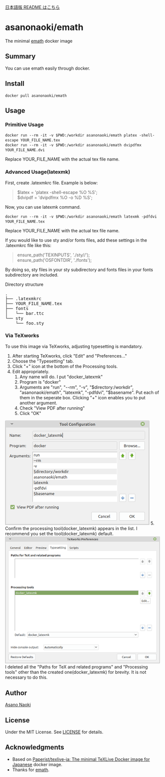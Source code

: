 [日本語版 README はこちら](/README_ja.md)

# asanonaoki/emath
The minimal [emath](http://emath.s40.xrea.com/) docker image


## Summary
You can use emath easily through docker.


## Install
```
docker pull asanonaoki/emath
```

## Usage
### Primitive Usage
```
docker run --rm -it -v $PWD:/workdir asanonaoki/emath platex -shell-escape YOUR_FILE_NAME.tex
docker run --rm -it -v $PWD:/workdir asanonaoki/emath dvipdfmx YOUR_FILE_NAME.dvi
```
Replace YOUR_FILE_NAME with the actual tex file name.

### Advanced Usage(latexmk)
First, create .latexmkrc file. Example is below:
>$latex = 'platex -shell-escape %O %S';  
>$dvipdf = 'dvipdfmx %O -o %D %S';  

Now, you can use latexmk command.
```
docker run --rm -it -v $PWD:/workdir asanonaoki/emath latexmk -pdfdvi YOUR_FILE_NAME.tex
```
Replace YOUR_FILE_NAME with the actual tex file name.

If you would like to use sty and/or fonts files, add these settings in the .latexmkrc file like this:
>ensure_path('TEXINPUTS', './sty//');  
>ensure_path('OSFONTDIR', './fonts');  

By doing so, sty files in your sty subdirectory and fonts files in your fonts subdirectory are included.

Directory structure
<pre>
.
├── .latexmkrc
├── YOUR_FILE_NAME.tex
├── fonts
│   └── bar.ttc
└── sty
    └── foo.sty
</pre>

### Via TeXworks
To use this image via TeXworks, adjusting typesetting is mandatory.

1. After starting TeXworks, click "Edit" and "Preferences..."
1. Choose the "Typesetting" tab.
1. Click "+" icon at the bottom of the Processing tools.
1. Edit appropriately.
    1. Any name will do. I put "docker_latexmk"
    1. Program is "docker"
    1. Arguments are "run", "--rm", "-v", "$directory:/workdir", "asanonaoki/emath", "latexmk", "-pdfdvi", "$basename". Put each of them in the seperate box. Clicking "+" icon enables you to put another argument.
    1. Check "View PDF after running"
    1. Click "OK"
<img src="./texworks_setting1.png">
5. Confirm the processing tool(docker_latexmk) appears in the list. I recommend you set the tool(docker_latexmk) default.
<img src="./texworks_setting2.png">
I deleted all the "Paths for TeX and related programs" and "Processing tools" other than the created one(docker_latexmk) for brevity. It is not necessary to do this.

## Author
[Asano Naoki](https://asanonaoki.com/blog/)


## License
Under the MIT License. See [LICENSE](/LICENSE) for details.


## Acknowledgments
- Based on [Paperist/texlive-ja: The minimal TeXLive Docker image for Japanese](https://github.com/Paperist/texlive-ja) docker image.
- Thanks for [emath](http://emath.s40.xrea.com/).

